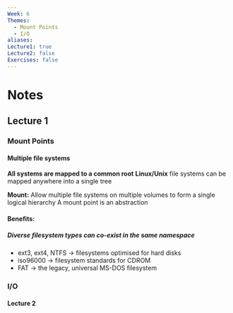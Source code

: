 ```yaml
---
Week: 6
Themes:
  - Mount Points
  - I/O
aliases: 
Lecture1: true
Lecture2: false
Exercises: false
---
```


# Notes

## Lecture 1

### Mount Points

#### Multiple file systems

**All systems are mapped to a common root**
**Linux/Unix** file systems can be mapped anywhere into a single tree

**Mount:** Allow multiple file systems on multiple volumes to form a single logical hierarchy
A mount point is an abstraction

#### Benefits:
##### Diverse filesystem types can co-exist in the same namespace
- ext3, ext4, NTFS -> filesystems optimised for hard disks
- iso96000 -> filesystem standards for CDROM
- FAT -> the legacy, universal MS-DOS filesystem
### I/O



#### Lecture 2

